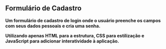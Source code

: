 ## Formulário de Cadastro

**Um formulário de cadastro de login onde o usuário preenche os campos com seus dados pessoais e cria uma senha.**

**Utilizando apenas HTML para a estrutura, CSS para estilização e JavaScript para adicionar interatividade à aplicação.**